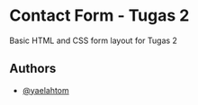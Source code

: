 # Contact Form - Tugas 2

Basic HTML and CSS form layout for Tugas 2


## Authors

- [@yaelahtom](https://www.github.com/yaelahtom)